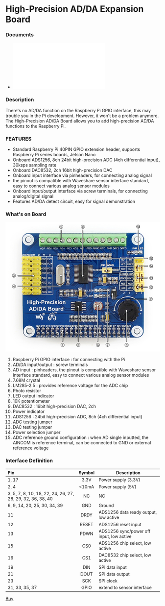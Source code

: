 # High-Precision AD/DA Expansion Board

### Documents
* ![Manual](./High-Precision-AD-DA-User-Manual.pdf)

### Description

There's no AD/DA function on the Raspberry Pi GPIO interface, this may trouble you in the Pi development. However, it won't be a problem anymore. The High-Precision AD/DA Board allows you to add high-precision AD/DA functions to the Raspberry Pi.

### FEATURES

* Standard Raspberry Pi 40PIN GPIO extension header, supports Raspberry Pi series boards, Jetson Nano
* Onboard ADS1256, 8ch 24bit high-precision ADC (4ch differential input), 30ksps sampling rate
* Onboard DAC8532, 2ch 16bit high-precision DAC
* Onboard input interface via pinheaders, for connecting analog signal
* the pinout is compatible with Waveshare sensor interface standard, easy to connect various analog sensor modules
* Onboard input/output interface via screw terminals, for connecting analog/digital signal
* Features AD/DA detect circuit, easy for signal demonstration


### What's on Board

![](./High-Precision-AD-DA-Board-intro.jpg)

1. Raspberry Pi GPIO interface : for connecting with the Pi
2. AD/DA input/output : screw terminals
3. AD input : pinheaders, the pinout is compatible with Waveshare sensor interface standard, easy to connect various analog sensor modules
4. 7.68M crystal
5. LM285-2.5 : provides reference voltage for the ADC chip
6. Photo resistor
7. LED output indicator
8. 10K potentiometer
9. DAC8532 : 16bit high-precision DAC, 2ch
10. Power indicator
11. ADS1256 : 24bit high-precision ADC, 8ch (4ch differential input)
12. ADC testing jumper
13. DAC testing jumper
14. Power selection jumper
15. ADC reference ground configuration : when AD single inputted, the AINCOM is reference terminal, can be connected to GND or external reference voltage

### Interface Definition


| Pin                           |          Symbol          |  Description   |
|:----------------------------- |:------------------------:| --- |
| 1, 17                         |       3.3V        |     	Power supply (3.3V) |
| 2, 4              |          <10mA           |   	Power supply (5V)   |
| 3, 5, 7, 8, 10, 18, 22, 24, 26, 27, 28, 29, 32, 36, 38, 40 |        	NC        |  NC   |
| 6, 9, 14, 20, 25, 30, 34, 39    |         GND         |  Ground   |
|11           | DRDY |  ADS1256 data ready output, low active   |
| 12            | RESET  |  ADS1256 reset input   |
| 13       |          PDWN            |  ADS1256 sync/power off input, low active   |
| 15    |          CS0           |   ADS1256 chip select, low active  |
| 16                       |          CS1           |  DAC8532 chip select, low active   |
| 19                |           DIN            |   SPI data input  |
| 21          |        DOUT         |  SPI data output   |
| 23                   |  SCK  |   	SPI clock   |
| 31, 33, 35, 37                        |      GPIO      |    	extend to sensor interface  |

[Buy](https://www.pishop.ca/product/raspberry-pi-high-precision-adda-expansion-board/)
